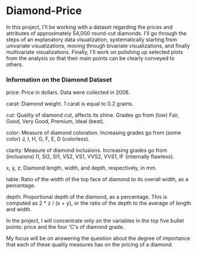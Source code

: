 # Diamond-Price

In this project, I'll be working with a dataset regarding the prices and attributes of approximately 54,000 round-cut diamonds. I'll go through the steps of an explanatory data visualization, systematically starting from univariate visualizations, moving through bivariate visualizations, and finally multivariate visualizations. Finally, I'll work on polishing up selected plots from the analysis so that their main points can be clearly conveyed to others.

### Information on the Diamond Dataset

price: Price in dollars. Data were collected in 2008.

carat: Diamond weight. 1 carat is equal to 0.2 grams.

cut: Quality of diamond cut, affects its shine. Grades go from (low) Fair, Good, Very Good, Premium, Ideal (best).

color: Measure of diamond coloration. Increasing grades go from (some color) J, I, H, G, F, E, D (colorless).

clarity: Measure of diamond inclusions. Increasing grades go from (inclusions) I1, SI2, SI1, VS2, VS1, VVS2, VVS1, IF (internally flawless).

x, y, z: Diamond length, width, and depth, respectively, in mm.

table: Ratio of the width of the top face of diamond to its overall width, as a percentage.

depth: Proportional depth of the diamond, as a percentage. This is computed as 2 * z / (x + y), or the ratio of the depth to the average of length and width.

In the project, I will concentrate only on the variables in the top five bullet points: price and the four 'C's of diamond grade.

My focus will be on answering the question about the degree of importance that each of these quality measures has on the pricing of a diamond.
